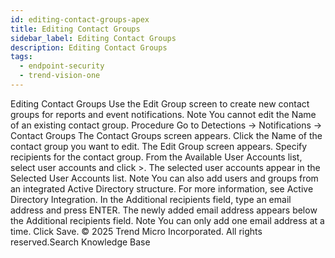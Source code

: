 ```yaml
---
id: editing-contact-groups-apex
title: Editing Contact Groups
sidebar_label: Editing Contact Groups
description: Editing Contact Groups
tags:
  - endpoint-security
  - trend-vision-one
---
```


 Editing Contact Groups Use the Edit Group screen to create new contact groups for reports and event notifications. Note You cannot edit the Name of an existing contact group. Procedure Go to Detections → Notifications → Contact Groups The Contact Groups screen appears. Click the Name of the contact group you want to edit. The Edit Group screen appears. Specify recipients for the contact group. From the Available User Accounts list, select user accounts and click >. The selected user accounts appear in the Selected User Accounts list. Note You can also add users and groups from an integrated Active Directory structure. For more information, see Active Directory Integration. In the Additional recipients field, type an email address and press ENTER. The newly added email address appears below the Additional recipients field. Note You can only add one email address at a time. Click Save. © 2025 Trend Micro Incorporated. All rights reserved.Search Knowledge Base